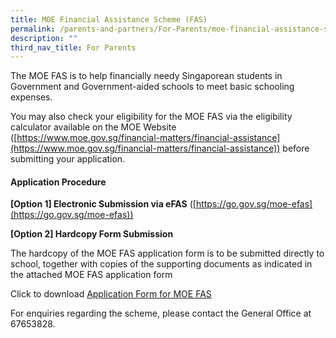 ```yaml
---
title: MOE Financial Assistance Scheme (FAS)
permalink: /parents-and-partners/For-Parents/moe-financial-assistance-scheme-fas/
description: ""
third_nav_title: For Parents
---
```

The MOE FAS is to help financially needy Singaporean students in Government and Government-aided schools to meet basic schooling expenses.

You may also check your eligibility for the MOE FAS via the eligibility calculator available on the MOE Website ([https://www.moe.gov.sg/financial-matters/financial-assistance](https://www.moe.gov.sg/financial-matters/financial-assistance)) before submitting your application.

#### **Application Procedure**

**\[Option 1\] Electronic Submission via eFAS** ([https://go.gov.sg/moe-efas](https://go.gov.sg/moe-efas))

**\[Option 2\] Hardcopy Form Submission**

The hardcopy of the MOE FAS application form is to be submitted directly to school, together with copies of the supporting documents as indicated in the attached MOE FAS application form

Click to download [Application Form for MOE FAS](/files/GGAS_Application%20Form.pdf)

For enquiries regarding the scheme, please contact the General Office at 67653828.
